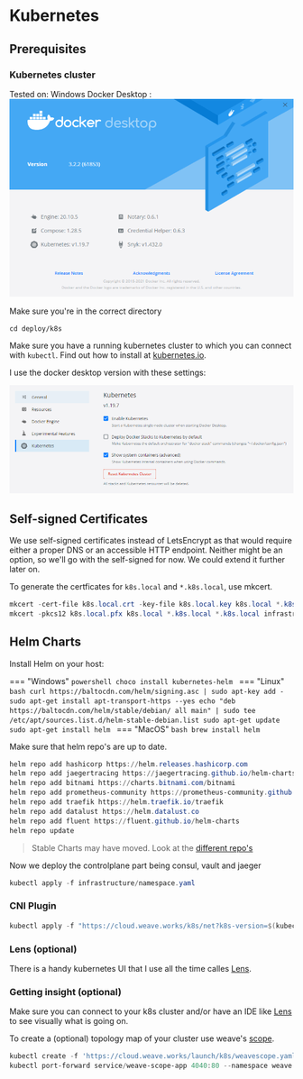 # Kubernetes

## Prerequisites

### Kubernetes cluster

Tested on:
Windows Docker Desktop :
![Version](../../../images/docker-version.png)

Make sure you're in the correct directory

```shell
cd deploy/k8s
```

Make sure you have a running kubernetes cluster to which you can connect with `kubectl`. Find out how to install at [kubernetes.io](https://kubernetes.io/docs/tasks/tools/).

I use the docker desktop version with these settings:

![Kubernetes Settings](../../../images/docker-kubernetes-settings.png)

## Self-signed Certificates

We use self-signed certificates instead of LetsEncrypt as that would require either a proper DNS or an accessible HTTP endpoint. Neither might be an option, so we'll go with the self-signed for now. We could extend it further later on.

To generate the certficates for `k8s.local` and `*.k8s.local`, use mkcert.

```powershell
mkcert -cert-file k8s.local.crt -key-file k8s.local.key k8s.local *.k8s.local infrastructure.k8s.local *.infrastructure.k8s.local
mkcert -pkcs12 k8s.local.pfx k8s.local *.k8s.local *.k8s.local infrastructure.k8s.local *.infrastructure.k8s.local
```

## Helm Charts

Install Helm on your host:

=== "Windows"
    ```powershell
    choco install kubernetes-helm
    ```
=== "Linux"
    ```bash
    curl https://baltocdn.com/helm/signing.asc | sudo apt-key add -
    sudo apt-get install apt-transport-https --yes
    echo "deb https://baltocdn.com/helm/stable/debian/ all main" | sudo tee /etc/apt/sources.list.d/helm-stable-debian.list
    sudo apt-get update
    sudo apt-get install helm
    ```
=== "MacOS"
    ```bash
    brew install helm
    ```

Make sure that helm repo's are up to date.

```powershell
helm repo add hashicorp https://helm.releases.hashicorp.com
helm repo add jaegertracing https://jaegertracing.github.io/helm-charts
helm repo add bitnami https://charts.bitnami.com/bitnami
helm repo add prometheus-community https://prometheus-community.github.io/helm-charts
helm repo add traefik https://helm.traefik.io/traefik
helm repo add datalust https://helm.datalust.co
helm repo add fluent https://fluent.github.io/helm-charts
helm repo update
```

> Stable Charts may have moved. Look at the [different repo's](https://github.com/helm/charts/issues/21103)

Now we deploy the controlplane part being consul, vault and jaeger

```powershell
kubectl apply -f infrastructure/namespace.yaml
```

### CNI Plugin

```powershell
kubectl apply -f "https://cloud.weave.works/k8s/net?k8s-version=$(kubectl version | base64 | tr -d '\n')"
```

### Lens (optional)

There is a handy kubernetes UI that I use all the time calles [Lens](https://k8slens.dev/).

### Getting insight (optional)

Make sure you can connect to your k8s cluster and/or have an IDE like [Lens](https://k8slens.dev/) to see visually what is going on.

To create a (optional) topology map of your cluster use weave's [scope](https://www.weave.works/oss/scope/).

```powershell
kubectl create -f 'https://cloud.weave.works/launch/k8s/weavescope.yaml' --namespace=weave
kubectl port-forward service/weave-scope-app 4040:80 --namespace weave
```
